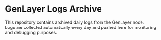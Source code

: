 # GenLayer Logs Archive

This repository contains archived daily logs from the GenLayer node.  
Logs are collected automatically every day and pushed here for monitoring and debugging purposes.
